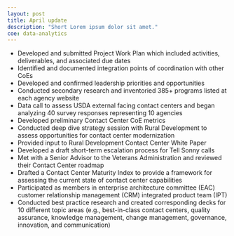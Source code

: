```yaml
---
layout: post
title: April update
description: "Short Lorem ipsum dolor sit amet."
coe: data-analytics
---
```


- Developed and submitted Project Work Plan which included activities, deliverables, and associated due dates
- Identified and documented integration points of coordination with other CoEs
- Developed and confirmed leadership priorities and opportunities
- Conducted secondary research and inventoried 385+ programs listed at each agency website
- Data call to assess USDA external facing contact centers and began analyzing 40 survey responses representing 10 agencies
- Developed preliminary Contact Center CoE metrics
- Conducted deep dive strategy session with Rural Development to assess opportunities for contact center modernization
- Provided input to Rural Development Contact Center White Paper
- Developed a draft short-term escalation process for Tell Sonny calls
- Met with a Senior Advisor to the Veterans Administration and reviewed their Contact Center roadmap
- Drafted a Contact Center Maturity Index to provide a framework for assessing the current state of contact center capabilities
- Participated as members in enterprise architecture committee (EAC) customer relationship management (CRM) integrated product team (IPT)
- Conducted best practice research and created corresponding decks for 10 different topic areas (e.g., best-in-class contact centers, quality assurance, knowledge management, change management, governance, innovation, and communication)
